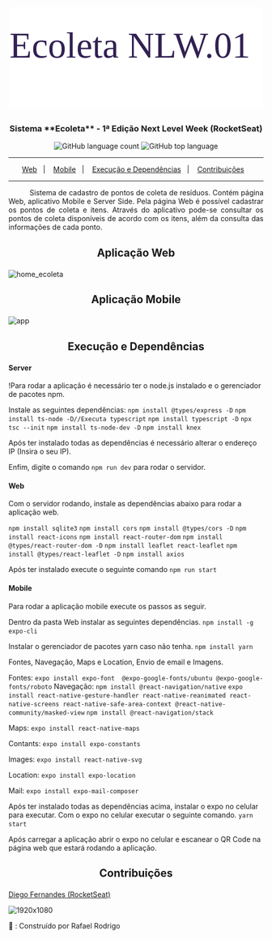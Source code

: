 <h1 align="center"><a><img src="https://github.com/rafaelrodrigopa/EcoletaNLW01/blob/master/Img/title.svg"></a></h1>
<h3 align="center">
Sistema **Ecoleta** - 1ª Edição Next Level Week (RocketSeat)
</h3>

<p align="center">

<img alt="GitHub language count" src="https://img.shields.io/github/languages/count/rafaelrodrigopa/EcoletaNLW01?color=rgb%2850%2C%2033%2C%2083%29&logo=black&logoColor=white">
<img alt="GitHub top language" src="https://img.shields.io/github/languages/top/rafaelrodrigopa/EcoletaNLW01?color=rgb%2850%2C%2033%2C%2083%29">

</p>

<hr>
<p align="center">
  <a  href="#home" target="-blank">Web</a>&nbsp;&nbsp;&nbsp;|&nbsp;&nbsp;&nbsp;
  <a href="#mobile" traget="_blank">Mobile</a>&nbsp;&nbsp;&nbsp;|&nbsp;&nbsp;&nbsp;
  <a href="#exec">Execução e Dependências</a>&nbsp;&nbsp;&nbsp;|&nbsp;&nbsp;&nbsp;
  <a href="#contribuicoes">Contribuições</a>&nbsp;&nbsp;&nbsp;
</p>
<hr>

<p align="justify">&nbsp;&nbsp;&nbsp;&nbsp;&nbsp;&nbsp;&nbsp;&nbsp;&nbsp;&nbsp;Sistema de cadastro de pontos de coleta de resíduos. Contém página Web, aplicativo Mobile e Server Side. Pela página Web é possível cadastrar os pontos de coleta e itens. Através do aplicativo pode-se consultar os pontos de coleta disponíveis de acordo com os itens, além da consulta das informações de cada ponto.</p>

## <a name="home"><p align="center">Aplicação Web</p></a>
![home_ecoleta](https://user-images.githubusercontent.com/27809524/83960750-c2ff6400-a862-11ea-9dd0-e73b2242a4cd.JPG)

## <a name="mobile"><p align="center">Aplicação Mobile</p></a>
![app](https://user-images.githubusercontent.com/27809524/83961323-3eafdf80-a868-11ea-8986-e5c16052e307.JPG)

## <a name="exec"><p align="center">Execução e Dependências</p></a>
#### Server
!Para rodar a aplicação é necessário ter o node.js instalado e o gerenciador de pacotes npm.

Instale as seguintes dependências:
`npm install @types/express -D`
`npm install ts-node -D//Executa typescript`
`npm install typescript -D`
`npx tsc --init`
`npm install ts-node-dev -D`
`npm install knex`

Após ter instalado todas as dependências é necessário alterar o endereço IP (Insira o seu IP).

Enfim, digite o comando
`npm run dev`
para rodar o servidor.

#### Web
Com o servidor rodando, instale as dependências abaixo para rodar a aplicação web.

`npm install sqlite3`
`npm install cors`
`npm install @types/cors -D`
`npm install react-icons`
`npm install react-router-dom`
`npm install @types/react-router-dom -D`
`npm install leaflet react-leaflet`
`npm install @types/react-leaflet -D`
`npm install axios`

Após ter instalado execute o seguinte comando
`npm run start`

#### Mobile
Para rodar a aplicação mobile execute os passos as seguir.

Dentro da pasta Web instalar as seguintes dependências.
`npm install -g expo-cli`

Instalar o gerenciador de pacotes yarn caso não tenha.
`npm install yarn`

Fontes, Navegação, Maps e Location, Envio de email e Imagens.

Fontes: 
`expo install expo-font  @expo-google-fonts/ubuntu @expo-google-fonts/roboto`
Navegação: 
`npm install @react-navigation/native`
`expo install react-native-gesture-handler react-native-reanimated react-native-screens react-native-safe-area-context @react-native-community/masked-view`
`npm install @react-navigation/stack`

Maps: 
`expo install react-native-maps`

Contants:
`expo install expo-constants`

Images:
`expo install react-native-svg`

Location: 
`expo install expo-location`

Mail:
`expo install expo-mail-composer`

Após ter instalado todas as dependências acima, instalar o expo no celular para executar. Com o expo no celular executar o seguinte comando.
`yarn start`

Após carregar a aplicação abrir o expo no celular e escanear o QR Code na página web que estará rodando a aplicação.

## <a name="contribuicoes"><p align="center">Contribuições</p></a>
[Diego Fernandes (RocketSeat)](https://github.com/diego3g)

![1920x1080](https://user-images.githubusercontent.com/27809524/83961941-a537fc00-a86e-11ea-9b05-4cf625b6efc6.jpg)

🚀 : Construído por Rafael Rodrigo
